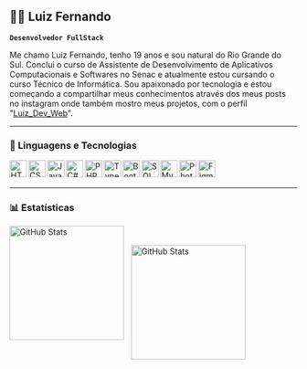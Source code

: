 ## 👨‍💻 Luiz Fernando

**`Desenvolvedor FullStack`**

Me chamo Luiz Fernando, tenho 19 anos e sou natural do Rio Grande do Sul. Conclui o curso de Assistente de Desenvolvimento de Aplicativos Computacionais e Softwares  no Senac e atualmente estou cursando o curso Técnico de Informática. Sou apaixonado por tecnologia  e estou começando a compartilhar meus conhecimentos através dos meus posts  no instagram onde também mostro meus projetos, com o perfil "[Luiz_Dev_Web](https://www.instagram.com/luiz_dev_web/)".

---
### 🤖 Linguagens e Tecnologias

<img
    align= "left"
    alt="HTML5"
    title="HTML5"
    width="30px"
    style="padding-rigth:10px;" 
    src="https://cdn.jsdelivr.net/gh/devicons/devicon@latest/icons/html5/html5-plain.svg" />

<img
    align= "left"
    alt="CSS3"
    title="CSS3"
    width="30px"
    style="padding-rigth:10px;" 
    src="https://cdn.jsdelivr.net/gh/devicons/devicon@latest/icons/css3/css3-original.svg" />

 <img 
    align= "left"
    alt="JavaScript"
    title="JavaScript"
    width="30px"
    style="padding-rigth:10px;" 
    src="https://cdn.jsdelivr.net/gh/devicons/devicon@latest/icons/javascript/javascript-plain.svg"/>
<img 
    align= "left"
    alt="C#"
    title="C#"
    width="30px"
    style="padding-rigth:10px;" 
    src="https://cdn.jsdelivr.net/gh/devicons/devicon@latest/icons/csharp/csharp-original.svg" />
<img 
    align= "left"
    alt="PHP"
    title="PHP"
    width="30px"
    style="padding-rigth:10px;" 
    src="https://cdn.jsdelivr.net/gh/devicons/devicon@latest/icons/php/php-original.svg"/>
<img 
    align="left"
    alt="TypeScript"
    title="TypeScript"
    width="30px"
    style="padding-rigth:10px;"
    src="https://cdn.jsdelivr.net/gh/devicons/devicon@latest/icons/typescript/typescript-plain.svg" />
<img 
    align="left"
    alt="Bootstrap"
    title="Bootstrap"
    width="30px"
    style="padding-rigth:10px;"
    src="https://cdn.jsdelivr.net/gh/devicons/devicon@latest/icons/bootstrap/bootstrap-original.svg"/>
<img 
    align="left"
    alt="SQL"
    title="SQL"
    width="30px"
    style="padding-rigth:10px;"
    src="https://cdn.jsdelivr.net/gh/devicons/devicon@latest/icons/azuresqldatabase/azuresqldatabase-original.svg" />
<img 
    align="left"
    alt="MySQL"
    title="MySQL"
    width="30px"
    style="padding-rigth:10px;"
   src="https://cdn.jsdelivr.net/gh/devicons/devicon@latest/icons/mysql/mysql-original.svg"/>
<img 
    align="left"
    alt="Photoshop"
    title="Photoshop"
    width="30px"
    style="padding-rigth:10px;"
    src="https://cdn.jsdelivr.net/gh/devicons/devicon@latest/icons/photoshop/photoshop-original.svg" />
<img
    align="left"
    alt="Figma"
    title="Figma"
    width="30px"
    style="padding-rigth:10px;"
    src="https://cdn.jsdelivr.net/gh/devicons/devicon@latest/icons/figma/figma-original.svg"/>

<br/>
<br/>

---

### 📊 Estatísticas

<p>
  <img 
    align="left" 
    alt="GitHub Stats" 
    height="200" 
    style="padding-right: 10px;" 
    src="https://github-readme-stats.vercel.app/api?username=Luiz123819&show_icons=true&theme=tokyonight&include_all_commits=true&locale=pt-br" 
  />
    <br/>
    <br/>
<img 
      align="left" 
      alt="GitHub Stats" 
      height="200" 
      src="https://github-readme-stats.vercel.app/api/top-langs/?username=Luiz123819&theme=tokyonight&layout=compact&custom_title=Tecnologias&langs_count=9" 
  />

</p>
